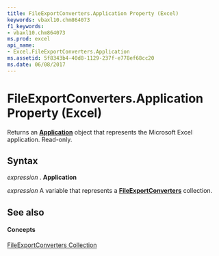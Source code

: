 ```yaml
---
title: FileExportConverters.Application Property (Excel)
keywords: vbaxl10.chm864073
f1_keywords:
- vbaxl10.chm864073
ms.prod: excel
api_name:
- Excel.FileExportConverters.Application
ms.assetid: 5f8343b4-40d8-1129-237f-e778ef68cc20
ms.date: 06/08/2017
---
```



# FileExportConverters.Application Property (Excel)

Returns an  **[Application](Excel.Application(objec).md)** object that represents the Microsoft Excel application. Read-only.


## Syntax

 _expression_ . **Application**

 _expression_ A variable that represents a **[FileExportConverters](Excel.FileExportConverters.md)** collection.


## See also


#### Concepts


[FileExportConverters Collection](Excel.FileExportConverters.md)

